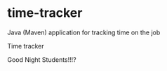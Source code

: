 # time-tracker
Java (Maven) application for tracking time on the job

Time tracker

Good Night Students!!!?
